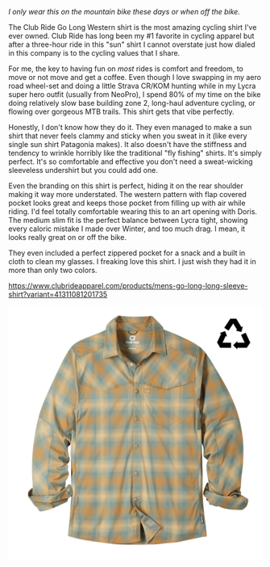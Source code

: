 *I only wear this on the mountain bike these days or when off the bike.*

The Club Ride Go Long Western shirt is the most amazing cycling shirt I've ever owned. Club Ride has long been my #1 favorite in cycling apparel but after a three-hour ride in this "sun" shirt I cannot overstate just how dialed in this company is to the cycling values that I share.

For me, the key to having fun on _most_ rides is comfort and freedom, to move or not move and get a coffee. Even though I love swapping in my aero road wheel-set and doing a little Strava CR/KOM hunting while in my Lycra super hero outfit (usually from NeoPro), I spend 80% of my time on the bike doing relatively slow base building zone 2, long-haul adventure cycling, or flowing over gorgeous MTB trails. This shirt gets that vibe perfectly.

Honestly, I don't know how they do it. They even managed to make a sun shirt that never feels clammy and sticky when you sweat in it (like every single sun shirt Patagonia makes). It also doesn't have the stiffness and tendency to wrinkle horribly like the traditional "fly fishing" shirts. It's simply perfect. It's so comfortable and effective you don't need a sweat-wicking sleeveless undershirt but you could add one.

Even the branding on this shirt is perfect, hiding it on the rear shoulder making it way more understated. The western pattern with flap covered pocket looks great and keeps those pocket from filling up with air while riding. I'd feel totally comfortable wearing this to an art opening with Doris.  The medium slim fit is the perfect balance between Lycra tight, showing every caloric mistake I made over Winter, and too much drag. I mean, it looks really great on or off the bike.

They even included a perfect zippered pocket for a snack and a built in cloth to clean my glasses. I freaking love this shirt. I just wish they had it in more than only two colors.

https://www.clubrideapparel.com/products/mens-go-long-long-sleeve-shirt?variant=41311081201735

![](../Bikes/mens-go-long-western-ride-shirt-808549.webp)


